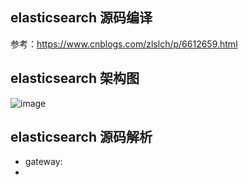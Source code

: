## elasticsearch 源码编译
参考：https://www.cnblogs.com/zlslch/p/6612659.html

## elasticsearch 架构图
![image](https://note.youdao.com/yws/public/resource/11b88babe53bdada374c4355f425bf31/xmlnote/WEBRESOURCEa8ced9d265e6e3ccebc28bd349a53c05/7294)

## elasticsearch 源码解析
+ gateway:
+ 

